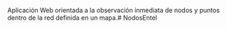 Aplicación Web orientada a la observación inmediata de nodos y puntos dentro de la red definida en un mapa.#   N o d o s E n t e l  
 